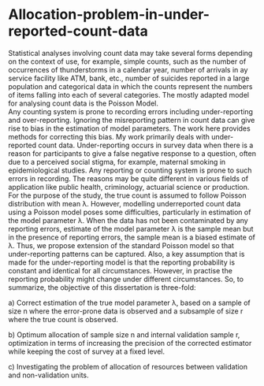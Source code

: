 # Allocation-problem-in-under-reported-count-data

Statistical analyses involving count data may take several forms depending on the context of use, for example, simple counts, such as the number of occurrences of thunderstorms in a calendar year, number of arrivals in ay service facility like ATM, bank, etc., number of suicides reported in a large population and categorical data in which the counts represent the numbers of items falling into each of several categories. The mostly adapted model for analysing count data is the Poisson Model.  
Any counting system is prone to recording errors including under-reporting and over-reporting. Ignoring the misreporting pattern in count data can give rise to bias in the estimation of model parameters. The work here provides methods for correcting this bias. My work primarily deals with under-reported count data. Under-reporting occurs in survey data when there is a reason for participants to give a false negative response to a question, often due to a perceived social stigma, for example, maternal smoking in epidemiological studies. Any reporting or counting system is prone to such errors in recording. The reasons may be quite different in various fields of application like public health, criminology, actuarial science or production.
For the purpose of the study, the true count is assumed to follow Poisson distribution with mean λ. However, modelling underreported count data using a Poisson model poses some difficulties, particularly in estimation of the model parameter λ. When the data has not been contaminated by any reporting errors, estimate of the model parameter λ is the sample mean but in the presence of reporting errors, the sample mean is a biased estimate of λ. 
Thus, we propose extension of the standard Poisson model so that under-reporting patterns can be captured. Also, a key assumption that is made for the under-reporting model is that the reporting probability is constant and identical for all circumstances. However, in practise the reporting probability might change under different circumstances.
So, to summarize, the objective of this dissertation is three-fold:

a)	Correct estimation of the true model parameter λ, based on a sample of size n where the error-prone data is observed and a subsample of size r where the true count is observed. 

b)	Optimum allocation of sample size n and internal validation sample r, optimization in terms of increasing the precision of the corrected estimator while keeping the cost of survey at a fixed level.

c)	Investigating the problem of allocation of resources between validation and non-validation units.
